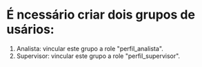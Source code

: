 # É ncessário criar dois grupos de usários: <br>

1. Analista: vincular este grupo a role "perfil_analista". <br>
2. Supervisor: vincular este grupo a role "perfil_supervisor".
